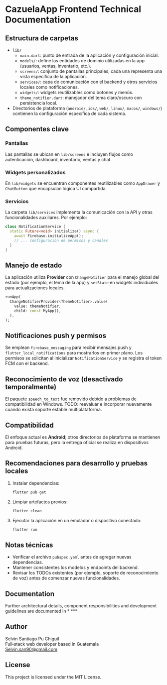 # CazuelaApp Frontend Technical Documentation

## Estructura de carpetas
- `lib/`
  - `main.dart`: punto de entrada de la aplicación y configuración inicial.
  - `models/`: define las entidades de dominio utilizadas en la app (usuarios, ventas, inventario, etc.).
  - `screens/`: conjunto de pantallas principales, cada una representa una vista específica de la aplicación.
  - `services/`: capa de comunicación con el backend y otros servicios locales como notificaciones.
  - `widgets/`: widgets reutilizables como botones y menús.
  - `theme_notifier.dart`: manejador del tema claro/oscuro con persistencia local.
- Directorios de plataforma (`android/`, `ios/`, `web/`, `linux/`, `macos/`, `windows/`) contienen la configuración específica de cada sistema.

## Componentes clave
### Pantallas
Las pantallas se ubican en `lib/screens` e incluyen flujos como autenticación, dashboard, inventario, ventas y chat.

### Widgets personalizados
En `lib/widgets` se encuentran componentes reutilizables como `AppDrawer` y `ChatButton` que encapsulan lógica UI compartida.

### Servicios
La carpeta `lib/services` implementa la comunicación con la API y otras funcionalidades auxiliares. Por ejemplo:
```dart
class NotificationService {
  static Future<void> initialize() async {
    await Firebase.initializeApp();
    // ... configuración de permisos y canales
  }
}
```

## Manejo de estado
La aplicación utiliza **Provider** con `ChangeNotifier` para el manejo global del estado (por ejemplo, el tema de la app) y `setState` en widgets individuales para actualizaciones locales.

```dart
runApp(
  ChangeNotifierProvider<ThemeNotifier>.value(
    value: themeNotifier,
    child: const MyApp(),
  ),
);
```

## Notificaciones push y permisos
Se emplean `firebase_messaging` para recibir mensajes push y `flutter_local_notifications` para mostrarlos en primer plano. Los permisos se solicitan al inicializar `NotificationService` y se registra el token FCM con el backend.

## Reconocimiento de voz (desactivado temporalmente)
El paquete `speech_to_text` fue removido debido a problemas de compatibilidad en Windows.
TODO: reevaluar e incorporar nuevamente cuando exista soporte estable multiplataforma.

## Compatibilidad
El enfoque actual es **Android**; otros directorios de plataforma se mantienen para pruebas futuras, pero la entrega oficial se realiza en dispositivos Android.

## Recomendaciones para desarrollo y pruebas locales
1. Instalar dependencias:
   ```bash
   flutter pub get
   ```
2. Limpiar artefactos previos:
   ```bash
   flutter clean
   ```
3. Ejecutar la aplicación en un emulador o dispositivo conectado:
   ```bash
   flutter run
   ```

## Notas técnicas
- Verificar el archivo `pubspec.yaml` antes de agregar nuevas dependencias.
- Mantener consistentes los modelos y endpoints del backend.
- Revisar los TODOs existentes (por ejemplo, soporte de reconocimiento de voz) antes de comenzar nuevas funcionalidades.

## Documentation
Further architectural details, component responsibilities and development guidelines are documented in * ***

## Author
Selvin Santiago Pu Chiguil  
Full‑stack web developer based in Guatemala  
Selvin.san90@gmail.com

## License
This project is licensed under the MIT License.
